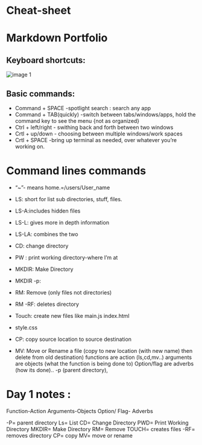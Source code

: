 # Cheat-sheet
# Markdown Portfolio





## Keyboard shortcuts:

![image 1](https://media1.tenor.com/images/ccd73a0d0f3a8b600167eea0f4091c1d/tenor.gif?itemid=12585039)

## Basic commands:


* Command + SPACE -spotlight search : search any app
* Command + TAB(quickly) -switch between tabs/windows/apps, hold the command key to see the menu {not as organized}
* Ctrl + left/right - swithing back and forth between two windows
* Crtl + up/down - choosing between multiple windows/work spaces
* Crtl + SPACE -bring up terminal as needed, over whatever you’re working on.

# Command lines commands



* “~”- means home.=/users/User_name
* LS: short for list sub directories, stuff, files.
* LS-A:includes hidden files
* LS-L: gives more in depth information 
  
* LS-LA: combines the two
  


* CD: change directory
* PW : print working directory-where I’m at
* MKDIR: Make Directory
* MKDIR -p:
* RM: Remove (only files not directories)
* RM -RF: deletes directory
* Touch: create new files like main.js index.html 
* style.css
* CP: copy source location to source destination
* MV: Move or Rename a file (copy to new location (with new name) then delete from old destination)
functions are action (ls,cd,mv..)
arguments are objects (what the function is being done to)
Option/flag are adverbs (how its done).. -p (parent directory),

# Day 1 notes :

Function-Action
Arguments-Objects
Option/ Flag- Adverbs

-P= parent directory
Ls= List
CD= Change Directory
PWD= Print Working Directory
MKDIR= Make Directory
RM= Remove
TOUCH= creates files
-RF= removes directory 
CP= copy
MV= move or rename


